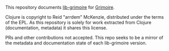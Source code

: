 This repository documents [lib-grimoire](https://github.com/clojure-grimoire/lib-grimoire) for [Grimoire](http://conj.io).

Clojure is copyright to Reid "arrdem" McKenzie, distributed under the terms of the EPL.
As this repository is solely for work extracted from Clojure (documentation, metadata) it shares this license.

PRs and other contributions not accepted.
This repo seeks to be a mirror of the metadata and documentation state of each lib-grimoire version.
